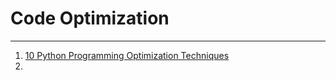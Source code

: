 # Code Optimization

---

1. [10 Python Programming Optimization Techniques](https://dev.to/jamesbright/10-python-programming-optimisation-techniques-5ckf?context=digest)
2. 
